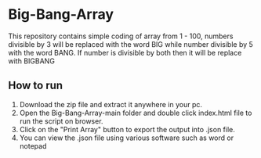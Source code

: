 # Big-Bang-Array

This repository contains simple coding of array from 1 - 100, numbers divisible by 3 will be replaced with the word BIG while number divisible by 5 with the word BANG. If number is divisible by both then it will be replace with BIGBANG

## How to run

1. Download the zip file and extract it anywhere in your pc.
2. Open the Big-Bang-Array-main folder and double click index.html file to run the script on browser.
3. Click on the "Print Array" button to export the output into .json file.
4. You can view the .json file using various software such as word or notepad
